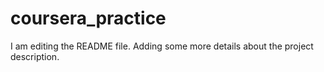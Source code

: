 # coursera_practice

I am editing the README file. Adding some more details about the project description.
